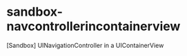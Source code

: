 sandbox-navcontrollerincontainerview
====================================

[Sandbox] UINavigationController in a UIContainerView
